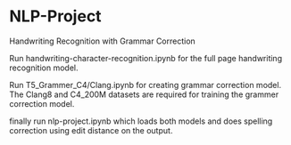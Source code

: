 # NLP-Project


Handwriting Recognition with Grammar Correction


Run handwriting-character-recognition.ipynb for the full page handwriting recognition model.

Run T5_Grammer_C4/Clang.ipynb for creating grammar correction model.
The Clang8 and C4_200M datasets are required for training the grammer correction model.

finally run nlp-project.ipynb which loads both models and does spelling correction using edit distance on the output.
